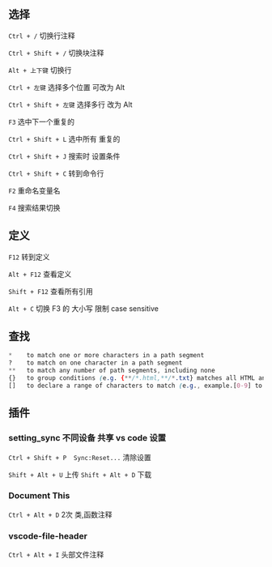 
## 选择

`Ctrl + /`  切换行注释

`Ctrl + Shift + /`  切换块注释

`Alt + 上下键`   切换行

`Ctrl + 左键`     选择多个位置    可改为 Alt

`Ctrl + Shift + 左键`   选择多行   改为 Alt

`F3` 选中下一个重复的

`Ctrl + Shift + L`  选中所有 重复的

`Ctrl + Shift + J`  搜索时 设置条件

`Ctrl + Shift + C`  转到命令行


`F2` 重命名变量名

`F4` 搜索结果切换

## 定义
`F12`           转到定义

`Alt + F12`     查看定义

`Shift + F12`   查看所有引用

`Alt + C`       切换 F3 的 大小写 限制 case sensitive



## 查找
```css
*    to match one or more characters in a path segment
?    to match on one character in a path segment
**   to match any number of path segments, including none
{}   to group conditions (e.g. {**/*.html,**/*.txt} matches all HTML and text files)
[]   to declare a range of characters to match (e.g., example.[0-9] to match on example.0, example.1, …)
```


## 插件

### setting_sync  不同设备 共享 vs code 设置

`Ctrl + Shift + P  Sync:Reset...` 清除设置

`Shift + Alt + U`  上传
`Shift + Alt + D`  下载

<!-- --------------------
GITHUB TOKEN: 7bf4addb6689677bb2f56dec8e78ad1f4b865f38
GITHUB GIST: 873bd7e41a7481209f6841dc5aa3c161
GITHUB GIST TYPE: Secret

--------------------


将 GITHUB GIST 赋给  vscode 用户设置中的
"sync.gist": "873bd7e41a7481209f6841dc5aa3c161", -->



### Document This
`Ctrl + Alt + D`  2次  类,函数注释

### vscode-file-header
`Ctrl + Alt + I`   头部文件注释

 
